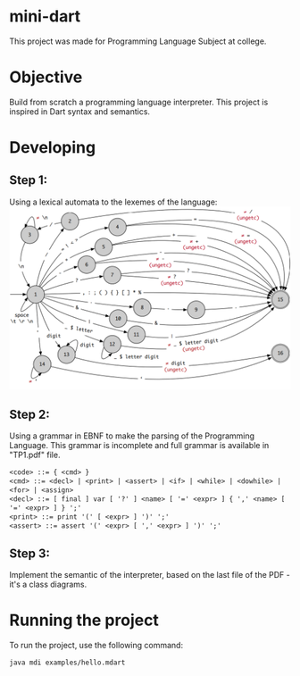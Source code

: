 # mini-dart
This project was made for Programming Language Subject at college.

# Objective
Build from scratch a programming language interpreter. This project is inspired in Dart syntax and semantics.

# Developing
## Step 1:
Using a lexical automata to the lexemes of the language:
![automato](images/automate.png)

## Step 2:
Using a grammar in EBNF to make the parsing of the Programming Language. This grammar is incomplete and full grammar is available in "TP1.pdf" file.

```
<code> ::= { <cmd> }
<cmd> ::= <decl> | <print> | <assert> | <if> | <while> | <dowhile> | <for> | <assign>
<decl> ::= [ final ] var [ '?' ] <name> [ '=' <expr> ] { ',' <name> [ '=' <expr> ] } ';'
<print> ::= print '(' [ <expr> ] ')' ';'
<assert> ::= assert '(' <expr> [ ',' <expr> ] ')' ';'

```

## Step 3:
Implement the semantic of the interpreter, based on the last file of the PDF - it's a class diagrams.

# Running the project
To run the project, use the following command:
```
java mdi examples/hello.mdart
